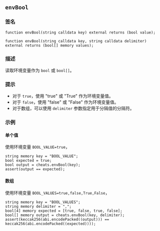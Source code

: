 ## `envBool`

### 签名

```solidity
function envBool(string calldata key) external returns (bool value);
```

```solidity
function envBool(string calldata key, string calldata delimiter) external returns (bool[] memory values);
```

### 描述

读取环境变量作为 `bool` 或 `bool[]`。

### 提示

- 对于 `true`，使用 "true" 或 "True" 作为环境变量值。
- 对于 `false`，使用 "false" 或 "False" 作为环境变量值。
- 对于数组，可以使用 `delimiter` 参数指定用于分隔值的分隔符。

### 示例

#### 单个值
使用环境变量 `BOOL_VALUE=true`，
```solidity
string memory key = "BOOL_VALUE";
bool expected = true;
bool output = cheats.envBool(key);
assert(output == expected);
```

#### 数组
使用环境变量 `BOOL_VALUES=true,false,True,False`，
```solidity
string memory key = "BOOL_VALUES";
string memory delimiter = ",";
bool[4] memory expected = [true, false, true, false];
bool[] memory output = cheats.envBool(key, delimiter);
assert(keccak256(abi.encodePacked((output))) == keccak256(abi.encodePacked((expected))));
```